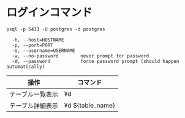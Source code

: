 # ログインコマンド
```
psql -p 5433 -U postgres -d postgres

  -h, --host=HOSTNAME
  -p, --port=PORT
  -U, --username=USERNAME
  -w, --no-password        never prompt for password
  -W, --password           force password prompt (should happen automatically)
```

|操作|コマンド|
|----|----|
|テーブル一覧表示|¥d|
|テーブル詳細表示|¥d ${table_name}|
